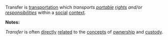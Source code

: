 Transfer is [transportation](https://github.com/gcassel/Modular-Organization-Terminology/blob/master/terms/transport.md) which *transports [portable](https://github.com/gcassel/Modular-Organization-Terminology/blob/master/terms/portable.md) [rights](https://github.com/gcassel/Modular-Organization-Terminology/blob/master/terms/right.md) and/or [responsibilities](https://github.com/gcassel/Modular-Organization-Terminology/blob/master/terms/responsibility.md)* within a [social](https://github.com/gcassel/Modular-Organization-Terminology/blob/master/terms/social.md) [context](https://github.com/gcassel/Modular-Organization-Terminology/blob/master/terms/context.md).

**Notes:** 

*Transfer* is often [directly](https://github.com/gcassel/Modular-Organization-Terminology/blob/master/terms/direct.md) [related](https://github.com/gcassel/Modular-Organization-Terminology/blob/master/terms/relationship.md) to the [concepts](https://github.com/gcassel/Modular-Organization-Terminology/blob/master/terms/concept.md) of [ownership](https://github.com/gcassel/Modular-Organization-Terminology/blob/master/terms/own.md) and [custody](https://github.com/gcassel/Modular-Organization-Terminology/blob/master/terms/custody.md).

